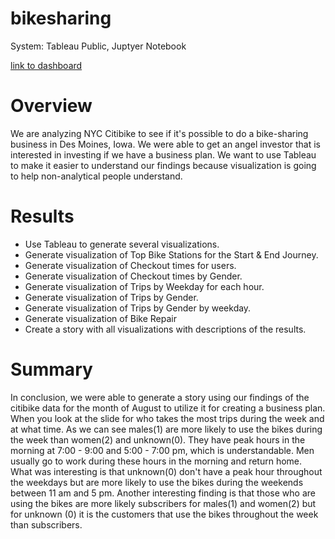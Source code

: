 # bikesharing
System: Tableau Public, Juptyer Notebook

[link to dashboard](https://public.tableau.com/views/NYCCitibikeChallenge_16710116901310/NYCCitibikeAnaylsis?:language=en-US&publish=yes&:display_count=n&:origin=viz_share_link)

# Overview
We are analyzing NYC Citibike to see if it's possible to do a bike-sharing business in Des Moines, Iowa. We were able to get an angel investor that is interested in investing if we have a business plan. We want to use Tableau to make it easier to understand our findings because visualization is going to help non-analytical people understand.

# Results
  - Use Tableau to generate several visualizations.
  - Generate visualization of Top Bike Stations for the Start & End Journey.
  - Generate visualization of Checkout times for users.
  - Generate visualization of Checkout times by Gender.
  - Generate visualization of Trips by Weekday for each hour.
  - Generate visualization of Trips by Gender.
  - Generate visualization of Trips by Gender by weekday.
  - Generate visualization of Bike Repair
  - Create a story with all visualizations with descriptions of the results.
  
# Summary
In conclusion, we were able to generate a story using our findings of the citibike data for the month of August to utilize it for creating a business plan. When you look at the slide for who takes the most trips during the week and at what time. As we can see males(1) are more likely to use the bikes during the week than women(2) and unknown(0). They have peak hours in the morning at 7:00 - 9:00 and 5:00 - 7:00 pm, which is understandable. Men usually go to work during these hours in the morning and return home. What was interesting is that unknown(0) don't have a peak hour throughout the weekdays but are more likely to use the bikes during the weekends between 11 am and 5 pm.  Another interesting finding is that those who are using the bikes are more likely subscribers for males(1) and women(2) but for unknown (0) it is the customers that use the bikes throughout the week than subscribers.
